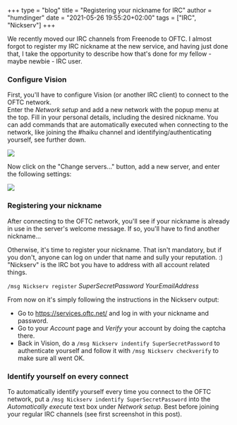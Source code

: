 +++
type = "blog"
title = "Registering your nickname for IRC"
author = "humdinger"
date = "2021-05-26 19:55:20+02:00"
tags = ["IRC", "Nickserv"]
+++

We recently moved our IRC channels from Freenode to OFTC. I almost forgot to register my IRC nickname at the new service, and having just done that, I take the opportunity to describe how that's done for my fellow - maybe newbie - IRC user.

### Configure Vision

First, you'll have to configure Vision (or another IRC client) to connect to the OFTC network.   
Enter the *Network setup* and add a new network with the popup menu at the top. Fill in your personal details, including the desired nickname. You can add commands that are automatically executed when connecting to the network, like joining the #haiku channel and identifying/authenticating yourself, see further down.

<img src="/files/blog/humdinger/Vision_network_setup.png"/>

Now click on the "Change servers..." button, add a new server, and enter the following settings:

<img src="/files/blog/humdinger/Vision_server_settings.png"/>

### Registering your nickname

After connecting to the OFTC network, you'll see if your nickname is already in use in the server's welcome message. If so, you'll have to find another nickname...

Otherwise, it's time to register your nickname. That isn't mandatory, but if you don't, anyone can log on under that name and sully your reputation. :)   
"Nickserv" is the IRC bot you have to address with all account related things.

`/msg Nickserv register` *SuperSecretPassword YourEmailAddress*


From now on it's simply following the instructions in the Nickserv output:

* Go to https://services.oftc.net/ and log in with your nickname and password.
* Go to your *Account* page and *Verify* your account by doing the captcha there.
* Back in Vision, do a `/msg Nickserv indentify SuperSecretPassword` to authenticate yourself and follow it with `/msg Nickserv checkverify` to make sure all went OK.

### Identify yourself on every connect

To automatically identify yourself every time you connect to the OFTC network, put a `/msg Nickserv indentify SuperSecretPassword` into the *Automatically execute* text box under *Network setup*. Best before joining your regular IRC channels (see first screenshot in this post).